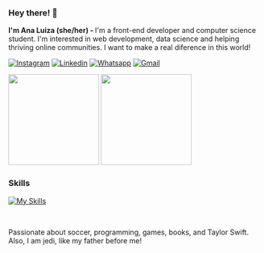 ### Hey there! 👋
<b>I'm Ana Luiza (she/her) - </b>I'm a front-end developer and computer science student. I'm interested in web development, data science and helping thriving online communities. I want to make a real diference in this world!

[![Instagram](https://img.shields.io/badge/Instagram-E4405F?style=for-the-badge&logo=instagram&logoColor=white)](https://www.instagram.com/analuizalemos/)
[![Linkedin](https://img.shields.io/badge/LinkedIn-0077B5?style=for-the-badge&logo=linkedin&logoColor=white)](https://www.linkedin.com/in/ana-luiza-lemos-58485b25b/)
[![Whatsapp](https://img.shields.io/badge/WhatsApp-25D366?style=for-the-badge&logo=whatsapp&logoColor=white)](https://wa.me/5561999490666)
[![Gmail](https://img.shields.io/badge/Gmail-D14836?style=for-the-badge&logo=gmail&logoColor=white)](mailto:analuiza.l.oliveira@gmaill.com?subject=&body=)


<div>
<img height="180em" src="https://github-readme-stats.vercel.app/api?username=analuizalemos&theme=dark&show_icons=true&icon_color=%2303a1fc&custom_title=GitHub%20Stats">
    <img height="180em" src=https://github-readme-stats.vercel.app/api/top-langs/?username=analuizalemos&theme=dark&layout=compact>
</div>

### Skills 
[![My Skills](https://skillicons.dev/icons?i=js,html,css,python,java,php,mysql)](https://skillicons.dev)


<br>

Passionate about soccer, programming, games, books, and Taylor Swift. Also, I am jedi, like my father before me!




